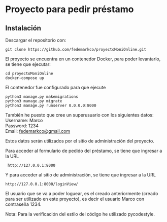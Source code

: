 # Proyecto para pedir préstamo

## Instalación
Descargar el repositorio con:

```
git clone https://github.com/fedemarkco/proyectoMoniOnline.git
```
El proyecto se encuentra en un contenedor Docker, para poder levantarlo, se tiene que ejecutar:

```
cd proyectoMoniOnline
docker-compose up
```
El contenedor fue configurado para que ejecute
```
python3 manage.py makemigrations
python3 manage.py migrate
python3 manage.py runserver 0.0.0.0:8000
```
También he puesto que cree un superusuario con los siguientes datos:
<br>Username: Marco
<br>Password: 1234
<br>Email: fedemarkco@gmail.com
 
Estos datos serán utilizados por el sitio de administración del proyecto.

Para acceder al formulario de pedido del préstamo, se tiene que ingresar a la URL
```
 http://127.0.0.1:8000
```
Y para acceder al sitio de administración, se tiene que ingresar a la URL
```
http://127.0.0.1:8000/loginView/
```
El usuario que se va a poder loguear, es el creado anteriormente (creado para ser utilizado en este proyecto), es decir el usuario Marco con contraseña 1234.

Nota: Para la verificación del estilo del código he utilizado pycodestyle.
